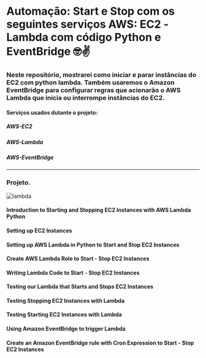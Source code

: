 # Automação: Start e Stop com os seguintes serviços AWS: EC2 -Lambda com código Python e EventBridge 🤓✌️



### Neste repositório, mostrarei como iniciar e parar instâncias do EC2 com python lambda. Também usaremos o Amazon EventBridge para configurar regras que acionarão o AWS Lambda que inicia ou interrompe instâncias do EC2.

#### Serviços usados dutante o projeto:

##### AWS-EC2
##### AWS-Lambda
##### AWS-EventBridge


----

### Projeto.

![lambda](https://user-images.githubusercontent.com/102867453/169884118-34170bb8-ca1a-4c71-b945-76c498ba50b1.jpg)


#### Introduction to Starting and Stopping EC2 Instances with AWS Lambda Python
#### Setting up EC2 Instances
#### Setting up AWS Lambda in Python to Start and Stop EC2 Instances
#### Create AWS Lambda Role to Start - Stop EC2 Instances
#### Writing Lambda Code to Start - Stop EC2 Instances
#### Testing our Lambda that Starts and Stops EC2 Instances
#### Testing Stopping EC2 Instances with Lambda
#### Testing Starting EC2 Instances with Lambda
#### Using Amazon EventBridge to trigger Lambda
#### Create an Amazon EventBridge rule with Cron Expression to Start - Stop EC2 Instances


